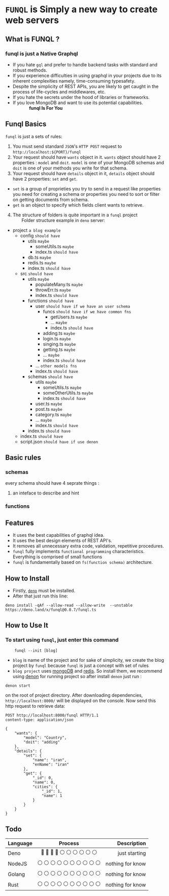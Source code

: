 # `FUNQL` is Simply a new way to create web servers

## What is FUNQL ?

### funql is just a Native Graphql

- If you hate `gql` and prefer to handle backend tasks with standard and robust methods.
- If you experience difficulties in using graphql in your projects due to its inherent complexities namely, time-consuming typesafety.
- Despite the simplicity of REST APIs, you are likely to get caught in the process of life-cycles and middlewares, etc.
- If you hate the secrets under the hood of libraries or frameworks.
- If you love MongoDB and want to use its potential capabilities.  
  &nbsp;&nbsp;&nbsp;&nbsp;&nbsp;&nbsp;&nbsp;&nbsp;&nbsp;&nbsp;&nbsp;&nbsp; **funql Is For You**

## Funql Basics

`funql` is just a sets of rules:

1. You must send standard `JSON`'s `HTTP POST` request to `http://localhost:${PORT}/funql`
2. Your request should have `wants` object in it. `wants` object should have 2 properties : `model` and `doit`. `model` is one of your MongoDB schemas and `doit` is one of your methods you write for that schema.
3. Your request should have `details` object in it, `details` object should have 2 properties: `set` and `get`.

- `set` is a group of proprieties you try to send in a request like properties you need for creating a schema or properties you need to sort or filter on getting documents from schema.
- `get` is an object to specify which fields client wants to retrieve.

4. The structure of folders is quite important in a `funql` project  
   &nbsp;&nbsp;&nbsp;&nbsp;&nbsp;&nbsp; Folder structure example in `deno` server:

- project `a blog example`
  - config `should have`
    - utils `maybe`
      - someUtils.ts `maybe`
      - index.ts `should have`
    - db.ts `maybe`
    - redis.ts `maybe`
    - index.ts `should have`
  - src `should have`
    - utils `maybe`
      - populateMany.ts `maybe`
      - throwErr.ts `maybe`
      - index.ts `should have`
    - functions `should have`
      - user `should have if we have an user schema`
        - funcs `should have if we have common fns`
          - getUsers.ts `maybe`
          - ... `maybe`
          - index.ts `should have`
        - adding.ts `maybe`
        - login.ts `maybe`
        - singing.ts `maybe`
        - getting.ts `maybe`
        - ... `maybe`
        - index.ts `should have`
      - ... `other models fns`
      - index.ts `should have`
    - schemas `should have`
      - utils `maybe`
        - someUtils.ts `maybe`
        - someOtherUtils.ts `maybe`
        - index.ts `should have`
      - user.ts `maybe`
      - post.ts `maybe`
      - category.ts `maybe`
      - ... `maybe`
      - index.ts `should have`
    - index.ts `should have`
  - index.ts `should have`
  - script.json `should have if use denon`

## Basic rules

### schemas

every schema should have 4 seprate things :

1. an inteface to describe and hint

### functions

## Features

- It uses the best capabilities of graphql idea.
- It uses the best design elements of REST API's.
- It removes all unnecessary extra code, validation, repetitive procedures.
- `funql` fully implements `functional programming` characteristics. Everything is comprised of small functions
- `funql` is fundamentally based on `fs(function schema)` architecture.

## How to Install

- Firstly, [`deno`](https://deno.land/manual/getting_started/installation) must be installed.
- After that just run this line:

```shell
deno install -qAf --allow-read --allow-write  --unstable https://deno.land/x/funql@0.0.7/funql.ts
```

## How to Use It

### To start using `funql`, just enter this command

```
    funql --init [blog]
```

- `blog` is name of the project and for sake of simplicity, we create the blog project by `funql` because `funql` is just a concept with set of rules
- `blog project` uses [mongoDB](http) and [redis](http). So install them, we recommend using [denon](http) for running project so after install `denon` just run :

```
denon start
```

on the root of project directory.
After downloading dependencies, `http://localhost:8000/` will be displayed on the console.
Now send this http request to retrieve data:

```
POST http://localhost:8000/funql HTTP/1.1
content-type: application/json

{
    "wants": {
        "model": "Country",
        "doit": "adding"
    },
    "details": {
        "set": {
            "name": "iran",
            "enName": "iran"
        },
        "get": {
            "_id": 0,
            "name": 0,
            "cities": {
                "_id": 1,
                "name": 1
            }
        }
    }
}
```

## Todo

| Language |                 Process                 |      Description |
| :------- | :-------------------------------------: | ---------------: |
| Deno     |   🔵 🔵 🔵 🔵 ⚪️ ⚪️ ⚪️ ⚪️ ⚪️ ⚪️   |    just starting |
| NodeJS   | ⚪️ ⚪️ ⚪️ ⚪️ ⚪️ ⚪️ ⚪️ ⚪️ ⚪️ ⚪️ | nothing for know |
| Golang   | ⚪️ ⚪️ ⚪️ ⚪️ ⚪️ ⚪️ ⚪️ ⚪️ ⚪️ ⚪️ | nothing for know |
| Rust     | ⚪️ ⚪️ ⚪️ ⚪️ ⚪️ ⚪️ ⚪️ ⚪️ ⚪️ ⚪️ | nothing for know |
